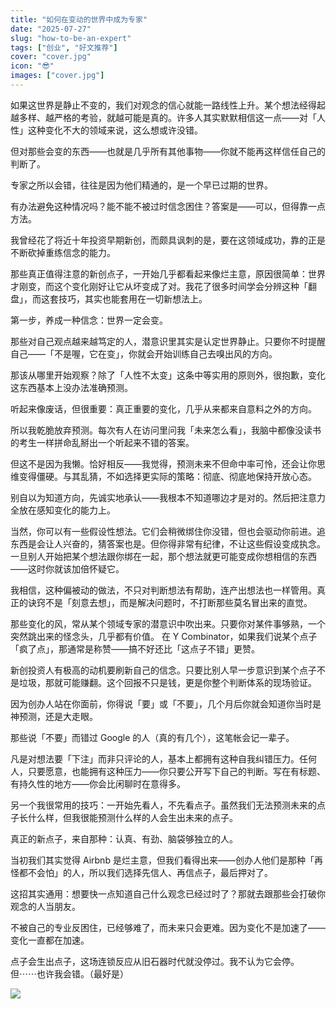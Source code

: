 ```yaml
---
title: "如何在变动的世界中成为专家"
date: "2025-07-27"
slug: "how-to-be-an-expert"
tags: ["创业", "好文推荐"]
cover: "cover.jpg"
icon: "😎"
images: ["cover.jpg"]
---
```

如果这世界是静止不变的，我们对观念的信心就能一路线性上升。某个想法经得起越多样、越严格的考验，就越可能是真的。许多人其实默默相信这一点——对「人性」这种变化不大的领域来说，这么想或许没错。



但对那些会变的东西——也就是几乎所有其他事物——你就不能再这样信任自己的判断了。



专家之所以会错，往往是因为他们精通的，是一个早已过期的世界。



有办法避免这种情况吗？能不能不被过时信念困住？答案是——可以，但得靠一点方法。



我曾经花了将近十年投资早期新创，而颇具讽刺的是，要在这领域成功，靠的正是不断砍掉重练信念的能力。



那些真正值得注意的新创点子，一开始几乎都看起来像烂主意，原因很简单：世界才刚变，而这个变化刚好让它从坏变成了对。我花了很多时间学会分辨这种「翻盘」，而这套技巧，其实也能套用在一切新想法上。



第一步，养成一种信念：世界一定会变。



那些对自己观点越来越笃定的人，潜意识里其实是认定世界静止。只要你不时提醒自己——「不是喔，它在变」，你就会开始训练自己去嗅出风的方向。



那该从哪里开始观察？除了「人性不太变」这条中等实用的原则外，很抱歉，变化这东西基本上没办法准确预测。



听起来像废话，但很重要：真正重要的变化，几乎从来都来自意料之外的方向。



所以我乾脆放弃预测。每次有人在访问里问我「未来怎么看」，我脑中都像没读书的考生一样拼命乱掰出一个听起来不错的答案。



但这不是因为我懒。恰好相反——我觉得，预测未来不但命中率可怜，还会让你思维变得僵硬。与其乱猜，不如选择更实际的策略：彻底、彻底地保持开放心态。



别自以为知道方向，先诚实地承认——我根本不知道哪边才是对的。然后把注意力全放在感知变化的能力上。



当然，你可以有一些假设性想法。它们会稍微绑住你没错，但也会驱动你前进。追东西是会让人兴奋的，猜答案也是。但你得非常有纪律，不让这些假设变成执念。
一旦别人开始把某个想法跟你绑在一起，那个想法就更可能变成你想相信的东西——这时你就该加倍怀疑它。



我相信，这种偏被动的做法，不只对判断想法有帮助，连产出想法也一样管用。真正的诀窍不是「刻意去想」，而是解决问题时，不打断那些莫名冒出来的直觉。



那些变化的风，常从某个领域专家的潜意识中吹出来。只要你对某件事够熟，一个突然跳出来的怪念头，几乎都有价值。
在 Y Combinator，如果我们说某个点子「疯了点」，那通常是称赞——搞不好还比「这点子不错」更赞。



新创投资人有极高的动机要刷新自己的信念。只要比别人早一步意识到某个点子不是垃圾，那就可能赚翻。这个回报不只是钱，更是你整个判断体系的现场验证。



因为创办人站在你面前，你得说「要」或「不要」，几个月后你就会知道你当时是神预测，还是大走眼。



那些说「不要」而错过 Google 的人（真的有几个），这笔帐会记一辈子。



凡是对想法要「下注」而非只评论的人，基本上都拥有这种自我纠错压力。任何人，只要愿意，也能拥有这种压力——你只要公开写下自己的判断。写在有标题、有持久性的地方——你会比闲聊时在意得多。



另一个我很常用的技巧：一开始先看人，不先看点子。虽然我们无法预测未来的点子长什么样，但我很能预测什么样的人会生出未来的点子。



真正的新点子，来自那种：认真、有劲、脑袋够独立的人。



当初我们其实觉得 Airbnb 是烂主意，但我们看得出来——创办人他们是那种「再怪都不会怕」的人，所以我们选择先信人、再信点子，最后押对了。



这招其实通用：想要快一点知道自己什么观念已经过时了？那就去跟那些会打破你观念的人当朋友。



不被自己的专业反困住，已经够难了，而未来只会更难。因为变化不是加速了——变化一直都在加速。



点子会生出点子，这场连锁反应从旧石器时代就没停过。我不认为它会停。
但⋯⋯也许我会错。（最好是）




![](https://prod-files-secure.s3.us-west-2.amazonaws.com/112d0858-5090-4d34-a606-b75eb8d65fd2/46476355-9cf3-4e99-9b7a-3531bc426380/1000202064.png?X-Amz-Algorithm=AWS4-HMAC-SHA256&X-Amz-Content-Sha256=UNSIGNED-PAYLOAD&X-Amz-Credential=ASIAZI2LB466U6PARBUH%2F20250816%2Fus-west-2%2Fs3%2Faws4_request&X-Amz-Date=20250816T190957Z&X-Amz-Expires=3600&X-Amz-Security-Token=IQoJb3JpZ2luX2VjEDMaCXVzLXdlc3QtMiJIMEYCIQDLglaBkKTe1vGwNs2ARfUUoKsc6W6vK76ckSGBba%2BOVQIhAN%2FTmHoD4nNyvhCTNAHMv6JAQgELgbdcJiDvXecK5GQgKv8DCHsQABoMNjM3NDIzMTgzODA1IgzxByUw549B5GqpxlYq3AN0XfQvStBAVgEyumIGecePUMFXB7GwOPgKPWLF6v51jqse8hqwgrzXnBjwYUbKBhZ6hhvzs7iSC0O79YD0fXniSmZUOtmrSYrLH8idMt7y3bqknQj%2F55jvBs6syXTFdIYv92Se2HqrbYt7TAJKIyINSR7wXGEfwFC%2Fc5AReg3OlqpbkVvIH6%2BUVLVNhkXiiF4I%2FATzBZ76LdfgE4kvUl72tSLPNzR0NT776twnc0eU8%2B8jxqDXsw5zYB953CQ074C1VcGnYGKlgSFyaaydGouxto6NBhK%2FEbzBpXy%2BKkVoaQN9YNt9B4%2BXlqivYbioLKDnQndQABEeVLW4mQJ0czG1C378FYqvrbD9ivo2rZXM1pb1uXyqE7fsxYARIF3uuPhlE7TIgqIXQtOThEYnVJRHC8rx%2FAFWuWinINH8JanpiBUM3OZVS1VNnG1ramMuUrO9zTN3NiCwRuXWz6yyf%2F%2F4FHz7xK6rDZHOVHSsqhjh2Q7U9odTmMCpBRMUmocAzSbqBnMetbKQ7AEmN8QftPr9IHpJa4mLrhFekM0emDuWyFuGhMjHhP%2B2VlCT1Bcf7BxRPcFH8NDUNV9XRivkuEk8JUDoJxdvxQxy6exkZamCFzQQFoje5mnaq4ZAazD1loPFBjqkAXR5U2BPg2WsyVbIOzGdvVMDefE30eOI21VXUXmYlG%2FwbdNGkyZ57wKelbDfHAk0Df8m%2FNwuMOLpSZdGw8LT8GgmOuqHEcqLDkdUKmLvq2RC6QMcM%2BRgM%2B3zWKEU9w2gijApxFBLPqIOMM95LzLlOqTnmXoWn8WfCrLpom92c5S2XaT0PjIJsXoeYNcCur5d7mPYazJVHQXrvhfnhX%2BVItrkRvGU&X-Amz-Signature=9788d8f2821100de948afb90348a38087e8542b7dd738576ad6b9d3c8362e12c&X-Amz-SignedHeaders=host&x-amz-checksum-mode=ENABLED&x-id=GetObject)

